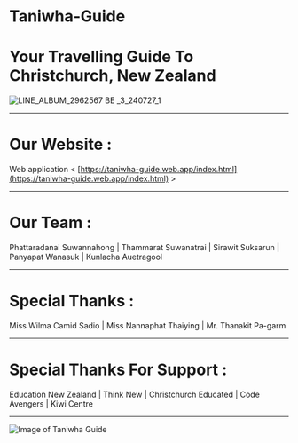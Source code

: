 
# Taniwha-Guide
# Your Travelling Guide To Christchurch, New Zealand

![LINE_ALBUM_2962567 BE _3_240727_1](https://github.com/user-attachments/assets/640bb278-8701-4176-b8da-b99d764f058d)

-------------------------------------------------------------------------------------------

# Our Website :
Web application 
   < [https://taniwha-guide.web.app/index.html](https://taniwha-guide.web.app/index.html) >

-------------------------------------------------------------------------------------------

# Our Team :
Phattaradanai Suwannahong | Thammarat Suwanatrai | Sirawit Suksarun | Panyapat Wanasuk | Kunlacha Auetragool

----------------------------------------------------------------------------------------

# Special Thanks :
Miss Wilma Camid Sadio | Miss Nannaphat Thaiying | Mr. Thanakit Pa-garm 

----------------------------------------------------------------------------------------

# Special Thanks For Support :                                    
Education New Zealand | Think New | Christchurch Educated | Code Avengers | Kiwi Centre           

----------------------------------------------------------------------------------------

![Image of Taniwha Guide](https://taniwha-guide.web.app/S__3489800.jpg)
